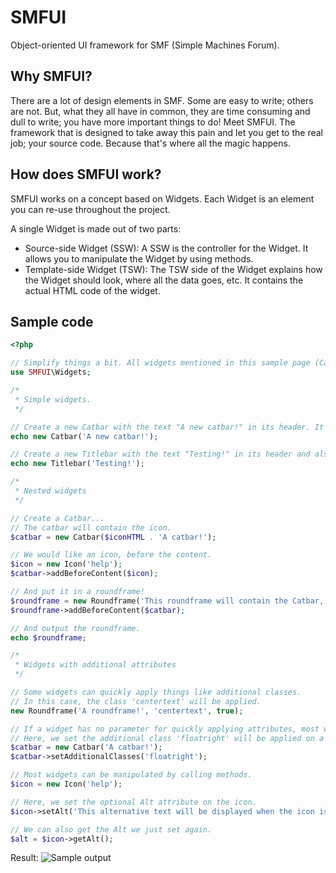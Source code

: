# SMFUI
Object-oriented UI framework for SMF (Simple Machines Forum).

## Why SMFUI?
There are a lot of design elements in SMF. Some are easy to write; others are not. But, what they all have in common, they are time consuming and dull to write; you have more important things to do!
Meet SMFUI. The framework that is designed to take away this pain and let you get to the real job; your source code. Because that's where all the magic happens.

## How does SMFUI work?
SMFUI works on a concept based on Widgets. Each Widget is an element you can re-use throughout the project.

A single Widget is made out of two parts:
* Source-side Widget (SSW): A SSW is the controller for the Widget. It allows you to manipulate the Widget by using methods.
* Template-side Widget (TSW): The TSW side of the Widget explains how the Widget should look, where all the data goes, etc. It contains the actual HTML code of the widget.

## Sample code
```php
<?php

// Simplify things a bit. All widgets mentioned in this sample page (Catbar, Titlebar, Roundframe, Icon) reside inside the SMFUI\Widgets namespace.
use SMFUI\Widgets;

/*
 * Simple widgets.
 */

// Create a new Catbar with the text "A new catbar!" in its header. It can be directly echo'ed to the page.
echo new Catbar('A new catbar!');

// Create a new Titlebar with the text "Testing!" in its header and also directly echo it.
echo new Titlebar('Testing!');

/*
 * Nested widgets
 */

// Create a Catbar...
// The catbar will contain the icon.
$catbar = new Catbar($iconHTML . 'A catbar!');

// We would like an icon, before the content.
$icon = new Icon('help');
$catbar->addBeforeContent($icon);

// And put it in a roundframe!
$roundframe = new Roundframe('This roundframe will contain the Catbar, which will contain the Icon!');
$roundframe->addBeforeContent($catbar);

// And output the roundframe.
echo $roundframe;

/*
 * Widgets with additional attributes
 */

// Some widgets can quickly apply things like additional classes.
// In this case, the class 'centertext' will be applied.
new Roundframe('A roundframe!', 'centertext', true);

// If a widget has no parameter for quickly applying attributes, most widgets support manipulating their attributes by calling methods.
// Here, we set the additional class 'floatright' will be applied on a new Catbar.
$catbar = new Catbar('A catbar!');
$catbar->setAdditionalClasses('floatright');

// Most widgets can be manipulated by calling methods.
$icon = new Icon('help');

// Here, we set the optional Alt attribute on the icon.
$icon->setAlt('This alternative text will be displayed when the icon is not available!');

// We can also get the Alt we just set again.
$alt = $icon->getAlt();
```
Result:
![Sample output](https://raw.githubusercontent.com/Yoshi2889/smf-ui/master/sample_result.png)
